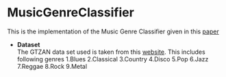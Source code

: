 # MusicGenreClassifier
   
   This is the implementation of the Music Genre Classifier given in this [paper](https://cse.iitk.ac.in/users/cs365/2015/_submissions/archit/report.pdf)

- ****Dataset****                                                                                      
    The GTZAN data set used is taken from this [website](http://marsyasweb.appspot.com/download/data_sets/). This includes following genres
    1.Blues
    2.Classical
    3.Country
    4.Disco
    5.Pop
    6.Jazz
    7.Reggae
    8.Rock
    9.Metal
